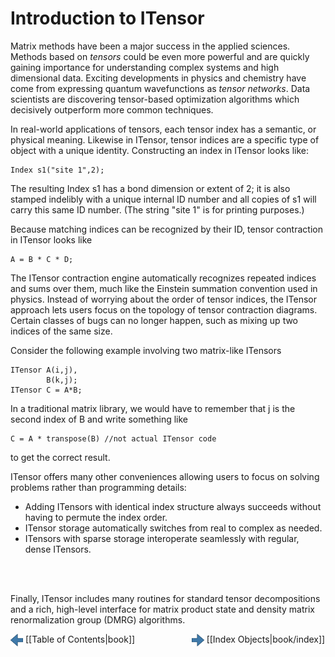 # Introduction to ITensor

Matrix methods have been a major success in the applied sciences.
Methods based on *tensors* could be even more powerful and
are quickly gaining importance for understanding
complex systems and high dimensional data.
Exciting developments in physics and chemistry have come from
expressing quantum wavefunctions as *tensor networks*.
Data scientists are discovering tensor-based optimization algorithms which 
decisively outperform more common techniques.

In real-world applications of tensors, each tensor index has
a semantic, or physical meaning. 
Likewise in ITensor, tensor indices are a specific type of object with
a unique identity. Constructing an index in ITensor looks like:

    Index s1("site 1",2);

The resulting Index s1 has a bond dimension or extent of 2; it is also 
stamped indelibly with a unique internal ID number and all copies of s1
will carry this same ID number. (The string "site 1" is for
printing purposes.)

Because matching indices can be recognized by their ID, tensor contraction in ITensor
looks like

    A = B * C * D;

The ITensor contraction
engine automatically recognizes repeated indices and sums 
over them, much like the Einstein summation convention used
in physics. Instead of worrying about the order of tensor indices,
the ITensor approach lets users focus on the topology of
tensor contraction diagrams.
Certain classes of bugs can no longer happen, such as mixing up two indices of
the same size.

Consider the following example involving two matrix-like ITensors 

    ITensor A(i,j),
            B(k,j);
    ITensor C = A*B;

In a traditional matrix library, we would have to remember that j is
the second index of B and write something like 

    C = A * transpose(B) //not actual ITensor code

to get the correct result.

ITensor offers many other conveniences allowing users to focus on
solving problems rather than programming details:
* Adding ITensors with identical index structure always succeeds without 
having to permute the index order. 
* ITensor storage automatically switches from real to complex as needed.
* ITensors  with sparse storage interoperate seamlessly with regular, dense
ITensors.
<br/>
<br/>

Finally, ITensor includes many routines for standard tensor decompositions
and a rich, high-level interface for
matrix product state and density matrix renormalization group (DMRG) algorithms.

<img src="../../left_arrow.png" width="20px" style="vertical-align:middle;"/> [[Table of Contents|book]]
&nbsp;
&nbsp;
&nbsp;
&nbsp;
&nbsp;
&nbsp;
&nbsp;
&nbsp;
&nbsp;
&nbsp;
&nbsp;
<img src="../../right_arrow.png" width="20px" style="vertical-align:middle;"/> [[Index Objects|book/index]]


